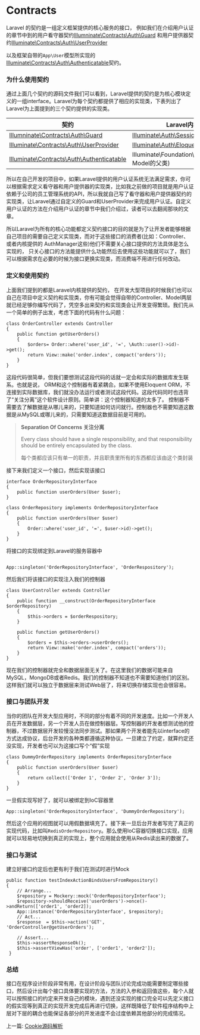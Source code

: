 # Contracts

Laravel 的契约是一组定义框架提供的核心服务的接口， 例如我们在介绍用户认证的章节中到的用户看守器契约[Illumninate\Contracts\Auth\Guard](https://github.com/illuminate/contracts/blob/master/Auth/Guard.php) 和用户提供器契约[Illuminate\Contracts\Auth\UserProvider](https://github.com/illuminate/contracts/blob/master/Auth/UserProvider.php)

以及框架自带的`App\User`模型所实现的[Illuminate\Contracts\Auth\Authenticatable](https://github.com/illuminate/contracts/blob/master/Auth/Authenticatable.php)契约。

### 为什么使用契约

通过上面几个契约的源码文件我们可以看到，Laravel提供的契约是为核心模块定义的一组interface。Laravel为每个契约都提供了相应的实现类，下表列出了Laravel为上面提到的三个契约提供的实现类。

| 契约                                                         | Laravel内核提供的实现类                                      |
| ------------------------------------------------------------ | ------------------------------------------------------------ |
| [Illumninate\Contracts\Auth\Guard](https://github.com/illuminate/contracts/blob/master/Auth/Guard.php) | [Illuminate\Auth\SessionGuard](https://github.com/illuminate/auth/blob/master/SessionGuard.php) |
| [Illuminate\Contracts\Auth\UserProvider](https://github.com/illuminate/contracts/blob/master/Auth/UserProvider.php) | [Illuminate\Auth\EloquentUserProvider](https://github.com/illuminate/auth/blob/master/EloquentUserProvider.php) |
| [Illuminate\Contracts\Auth\Authenticatable](https://github.com/illuminate/contracts/blob/master/Auth/Authenticatable.php) | Illuminate\Foundation\Auth\Authenticatable(User Model的父类) |

所以在自己开发的项目中，如果Laravel提供的用户认证系统无法满足需求，你可以根据需求定义看守器和用户提供器的实现类，比如我之前做的项目就是用户认证依赖于公司的员工管理系统的API，所以我就自己写了看守器和用户提供器契约的实现类，让Laravel通过自定义的Guard和UserProvider来完成用户认证。自定义用户认证的方法在介绍用户认证的章节中我们介绍过，读者可以去翻阅那块的文章。



所以Laravel为所有的核心功能都定义契约接口的目的就是为了让开发者能够根据自己项目的需要自己定义实现类，而对于这些接口的消费者(比如：Controller、或者内核提供的 AuthManager这些)他们不需要关心接口提供的方法具体是怎么实现的， 只关心接口的方法能提供什么功能然后去使用这些功能就可以了，我们可以根据需求在必要的时候为接口更换实现类，而消费端不用进行任何改动。

### 定义和使用契约

上面我们提到的都是Laravel内核提供的契约， 在开发大型项目的时候我们也可以自己在项目中定义契约和实现类，你有可能会觉得自带的Controller、Model两层就已经足够你编写代码了，凭空多出来契约和实现类会让开发变得繁琐。我们先从一个简单的例子出发，考虑下面的代码有什么问题：

```
class OrderController extends Controller
{
    public function getUserOrders()
    {
        $orders= Order::where('user_id', '=', \Auth::user()->id)->get();
        return View::make('order.index', compact('orders'));
    }
}
```



这段代码很简单，但我们要想测试这段代码的话就一定会和实际的数据库发生联系。也就是说，  ORM和这个控制器有着紧耦合。如果不使用Eloquent ORM，不连接到实际数据库，我们就没办法运行或者测试这段代码。这段代码同时也违背了“关注分离”这个软件设计原则。简单讲：这个控制器知道的太多了。 控制器不需要去了解数据是从哪儿来的，只要知道如何访问就行。控制器也不需要知道这数据是从MySQL或哪儿来的，只需要知道这数据目前是可用的。

>**Separation Of Concerns    关注分离**
>
>Every class should have a single responsibility, and that responsibility should be entirely encapsulated by the class.
>
>每个类都应该只有单一的职责，并且职责里所有的东西都应该由这个类封装

接下来我们定义一个接口，然后实现该接口

```
interface OrderRepositoryInterface 
{
    public function userOrders(User $user);
}

class OrderRepository implements OrderRepositoryInterface
{
    public function userOrders(User $user)
    {
		Order::where('user_id', '=', $user->id)->get();
    }
}
```

将接口的实现绑定到Laravel的服务容器中

```

App::singleton('OrderRepositoryInterface', 'OrderRespository');
```



然后我们将该接口的实现注入我们的控制器

```
class UserController extends Controller
{
    public function __construct(OrderRepositoryInterface $orderRepository)
    {
        $this->orders = $orderRespository;
    }
  
    public function getUserOrders()
    {
        $orders = $this->orders->userOrders();
        return View::make('order.index', compact('orders'));
    }
}
```

现在我们的控制器就完全和数据层面无关了。在这里我们的数据可能来自MySQL，MongoDB或者Redis。我们的控制器不知道也不需要知道他们的区别。这样我们就可以独立于数据层来测试Web层了，将来切换存储实现也会很容易。

### 接口与团队开发

当你的团队在开发大型应用时，不同的部分有着不同的开发速度。比如一个开发人员在开发数据层，另一个开发人员在做控制器层。写控制器的开发者想测试他的控制器，不过数据层开发较慢没法同步测试。那如果两个开发者能先以interface的方式达成协议，后台开发的各种类都遵循这种协议。一旦建立了约定，就算约定还没实现，开发者也可以为这接口写个“假”实现

```
class DummyOrderRepository implements OrderRepositoryInterface 
{
    public function userOrders(User $user)
    {
        return collect(['Order 1', 'Order 2', 'Order 3']);
    }
}
```

一旦假实现写好了，就可以被绑定到IoC容器里

```
App::singleton('OrderRepositoryInterface', 'DummyOrderRepository');
```

然后这个应用的视图就可以用假数据填充了。接下来一旦后台开发者写完了真正的实现代码，比如叫`RedisOrderRepository`。那么使用IoC容器切换接口实现，应用就可以轻易地切换到真正的实现上，整个应用就会使用从Redis读出来的数据了。

### 接口与测试

建立好接口约定后也更有利于我们在测试时进行Mock

```
public function testIndexActionBindsUsersFromRepository()
{    
    // Arrange...
    $repository = Mockery::mock('OrderRepositoryInterface');
    $repository->shouldReceive('userOrders')->once()->andReturn(['order1', 'order2]);
    App::instance('OrderRepositoryInterface', $repository);
    // Act...
    $response  = $this->action('GET', 'OrderController@getUserOrders');
        
    // Assert...
    $this->assertResponseOk();
    $this->assertViewHas('order', ['order1', 'order2']);
 }
```



### 总结

接口在程序设计阶段非常有用，在设计阶段与团队讨论完成功能需要制定哪些接口，然后设计出每个接口具体要实现的方法，方法的入参和返回值这些，每个人就可以按照接口的约定来开发自己的模块，遇到还没实现的接口完全可以先定义接口的假实现等到真正的实现开发完成后再进行切换，这样既降低了软件程序结构中上层对下层的耦合也能保证各部分的开发进度不会过度依赖其他部分的完成情况。

上一篇: [Cookie源码解析](https://github.com/kevinyan815/Learning_Laravel_Kernel/blob/master/articles/Cookie.md)


